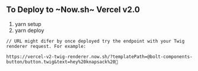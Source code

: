 ## To Deploy to ~Now.sh~ Vercel v2.0
1. yarn setup
2. yarn deploy

```
// URL might difer by once deployed try the endpoint with your Twig renderer request. For example:

https://vercel-v2-twig-renderer.now.sh/?templatePath=@bolt-components-button/button.twig&text=hey%20knapsack%20👋
```

<!-- ## To Test Locally (NOTE: this won't work locally atm until some path updates to due Vercel v2.0 compat are ironed out)
1. yarn setup
2. yarn build
3. yarn start
4. Go to http://localhost:8080/?templatePath=@bolt-components-button/button.twig&text=hello world -->
